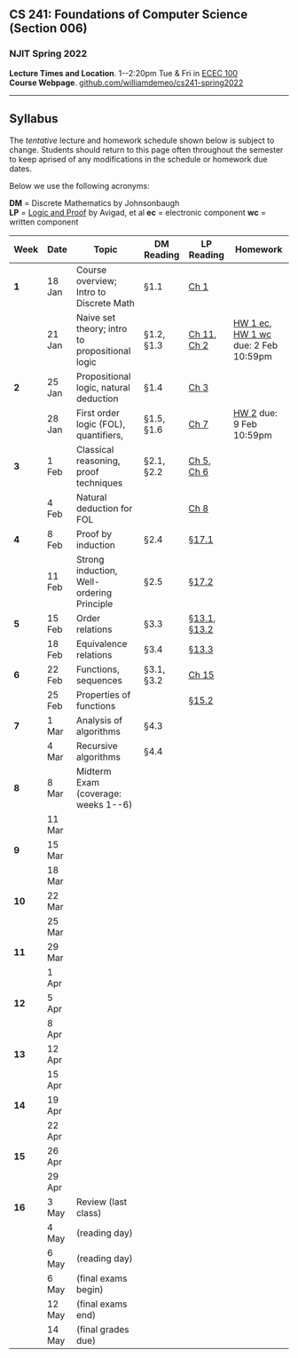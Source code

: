 ## CS 241: Foundations of Computer Science (Section 006)

### NJIT Spring 2022

**Lecture Times and Location**. 1--2:20pm Tue & Fri in [ECEC 100][]  
**Course Webpage**. [github.com/williamdemeo/cs241-spring2022](https://github.com/williamdemeo/cs241-spring2022)

---

## Syllabus

The *tentative* lecture and homework schedule shown below is subject to change.  Students should return to this page often throughout the semester to keep aprised of any modifications in the schedule or homework due dates.

Below we use the following acronyms:

**DM** = Discrete Mathematics by Johnsonbaugh  
**LP** = [Logic and Proof](https://leanprover.github.io/logic_and_proof/) by Avigad, et al
**ec** = electronic component
**wc** = written component

| **Week** | **Date** | **Topic**                                         | **DM Reading**       | **LP Reading**        | **Homework**                                  |
|----------|----------|---------------------------------------------------|----------------------|-----------------------|-----------------------------------------------|
| **1**    | 18 Jan   | Course overview; Intro to Discrete Math           | §1.1                 | [Ch 1][]              |                                               |
|          | 21 Jan   | Naive set theory; intro to propositional logic    | §1.2, §1.3           | [Ch 11][], [Ch 2][]   | [HW 1 ec][], [HW 1 wc][] due: 2 Feb 10:59pm   |
| **2**    | 25 Jan   | Propositional logic, natural deduction            | §1.4                 | [Ch 3][]              |                                               |
|          | 28 Jan   | First order logic (FOL), quantifiers,             | §1.5, §1.6           | [Ch 7][]              | [HW 2][] due: 9 Feb 10:59pm   |
| **3**    | 1 Feb    | Classical reasoning, proof techniques             | §2.1, §2.2           | [Ch 5][], [Ch 6][]    |                                               |
|          | 4 Feb    | Natural deduction for FOL                         |                      | [Ch 8][]              | | <!--[HW 3 ec][], [HW 3 wc][] due: 16 Feb 10:59pm  | -->
| **4**    | 8 Feb    | Proof by induction                                | §2.4                 | [§17.1][]             |                                               |
|          | 11 Feb   | Strong induction, Well-ordering Principle         | §2.5                 | [§17.2][]             | | <!-- [HW 4][] due: 23 Feb 10:59pm | -->
| **5**    | 15 Feb   | Order relations                                   | §3.3                 | [§13.1][], [§13.2][]  |                                               |
|          | 18 Feb   | Equivalence relations                             | §3.4                 | [§13.3][]             | | <!-- [HW 5][] due: 2 Mar 10:59pm   | -->
| **6**    | 22 Feb   | Functions, sequences                              | §3.1, §3.2           | [Ch 15][]             |                                               |
|          | 25 Feb   | Properties of functions                           |                      | [§15.2][]             | |
| **7**    | 1 Mar    | Analysis of algorithms                            | §4.3                 |                       | |
|          | 4 Mar    | Recursive algorithms                              | §4.4                 |                       | |
| **8**    | 8 Mar    | Midterm Exam (coverage: weeks 1--6)               |                      |                       | |
|          | 11 Mar   |  |  |  | |
| **9**    | 15 Mar   |  |  |  | |
|          | 18 Mar   |  |  |  | |
| **10**   | 22 Mar   |  |  |  | |
|          | 25 Mar   |  |  |  | |
| **11**   | 29 Mar   |  |  |  | |
|          | 1 Apr    |  |  |  | |
| **12**   | 5 Apr    |  |  |  | |
|          | 8 Apr    |  |  |  | |
| **13**   | 12 Apr   |  |  |  | |
|          | 15 Apr   |  |  |  | |
| **14**   | 19 Apr   |  |  |  | |
|          | 22 Apr   |  |  |  | |
| **15**   | 26 Apr   |  |  |  | |
|          | 29 Apr   |  |  |  | |
| **16**   | 3 May    | Review (last class)  |                 |                        | |
|          | 4 May    | (reading day)        |                 |                        | |
|          | 6 May    | (reading day)        |                 |                        | |
|          | 6 May    | (final exams begin)  |                 |                        | |
|          | 12 May   | (final exams end)    |                 |                        | |
|          | 14 May   | (final grades due)   |                 |                        | |



[ECEC 100]: https://goo.gl/maps/ZBW1fdPqii6frCJZ7


[Ch 1]: https://leanprover.github.io/logic_and_proof/introduction.html
[Ch 2]: https://leanprover.github.io/logic_and_proof/propositional_logic.html
[Ch 3]: https://leanprover.github.io/logic_and_proof/natural_deduction_for_propositional_logic.html
[Ch 5]: https://leanprover.github.io/logic_and_proof/classical_reasoning.html
[Ch 6]: https://leanprover.github.io/logic_and_proof/semantics_of_propositional_logic.html
[Ch 7]: https://leanprover.github.io/logic_and_proof/first_order_logic.html
[Ch 8]: https://leanprover.github.io/logic_and_proof/natural_deduction_for_first_order_logic.html
[Ch 10]: https://leanprover.github.io/logic_and_proof/semantics_of_first_order_logic.html
[Ch 11]: https://leanprover.github.io/logic_and_proof/sets.html
[Ch 13]: https://leanprover.github.io/logic_and_proof/relations.html
[§13.1]: https://leanprover.github.io/logic_and_proof/relations.html
[§13.2]: https://leanprover.github.io/logic_and_proof/relations.html#more-on-orderings
[§13.3]: https://leanprover.github.io/logic_and_proof/relations.html#equivalence-relations-and-equality
[Ch 15]: https://leanprover.github.io/logic_and_proof/functions.html
[§15.2]: https://leanprover.github.io/logic_and_proof/functions.html#injective-surjective-and-bijective-functions
[Ch 17]: https://leanprover.github.io/logic_and_proof/the_natural_numbers_and_induction.html
[§17.1]: https://leanprover.github.io/logic_and_proof/the_natural_numbers_and_induction.html
[§17.2]: https://leanprover.github.io/logic_and_proof/the_natural_numbers_and_induction.html#variants-of-induction
[Ch 20]: https://leanprover.github.io/logic_and_proof/combinatorics.html
[gradescope]: https://www.gradescope.com/courses/360140/assignments

[HW 1 ec]: https://www.gradescope.com/courses/360140/assignments
[HW 2 ec]: https://www.gradescope.com/courses/360140/assignments
[HW 3 ec]: https://www.gradescope.com/courses/360140/assignments
[HW 4 ec]: https://www.gradescope.com/courses/360140/assignments
[HW 5 ec]: https://www.gradescope.com/courses/360140/assignments
[HW 6 ec]: https://www.gradescope.com/courses/360140/assignments
[HW 7 ec]: https://www.gradescope.com/courses/360140/assignments
[HW 8 ec]: https://www.gradescope.com/courses/360140/assignments
[HW 9 ec]: https://www.gradescope.com/courses/360140/assignments

[HW 1 wc]: https://github.com/williamdemeo/cs241-spring2022/raw/master/homework/hw01-wc.pdf
[HW 2]: https://github.com/williamdemeo/cs241-spring2022/raw/master/homework/hw02.pdf
[HW 3 wc]: https://github.com/williamdemeo/cs241-spring2022/raw/master/homework/hw03-wc.pdf
[HW 4 wc]: https://github.com/williamdemeo/cs241-spring2022/raw/master/homework/hw04-wc.pdf
[HW 5 wc]: https://github.com/williamdemeo/cs241-spring2022/raw/master/homework/hw05-wc.pdf
[HW 6 wc]: https://github.com/williamdemeo/cs241-spring2022/raw/master/homework/hw06-wc.pdf
[HW 7 wc]: https://github.com/williamdemeo/cs241-spring2022/raw/master/homework/hw07-wc.pdf
[HW 8 wc]: https://github.com/williamdemeo/cs241-spring2022/raw/master/homework/hw08-wc.pdf
[HW 9 wc]: https://github.com/williamdemeo/cs241-spring2022/raw/master/homework/hw09-wc.pdf
